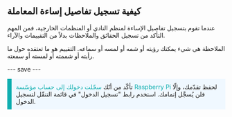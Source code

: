 ## كيفية تسجيل تفاصيل إساءة المعاملة

عندما تقوم بتسجيل تفاصيل الإساءة لمنظم النادي أو المنظمات الخارجية، فمن المهم التأكد من تسجيل الحقائق والملاحظات بدلاً من التقييمات والآراء.

الملاحظة هي شيء يمكنك رؤيته أو شمه أو لمسه أو سماعه. التقييم هو ما تعتقده حول ما رأيته أو شممته أو لمسته أو سمعته.

--- save ---

<p style="border-left: solid; border-width:10px; border-color: #0faeb0; background-color: aliceblue; padding: 10px;">
تأكّد من أنّك <span style="color: #0faeb0">سجّلت دخولك إلى حساب مؤسّسة Raspberry Pi</span> لحفظ تقدّمك، وإلّا فلن يُسجَّل إتمامك. استخدم رابط "تسجيل الدخول" في قائمة التنقّل لتسجيل الدخول.
</p>
